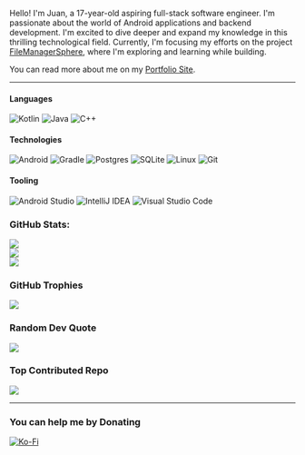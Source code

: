 Hello! I'm Juan, a 17-year-old aspiring full-stack software engineer. I'm passionate about the world of Android applications and backend development. I'm excited to dive deeper and expand my knowledge in this thrilling technological field. Currently, I'm focusing my efforts on the project [FileManagerSphere](https://github.com/Ruan625Br/FileManagerSphere), where I'm exploring and learning while building.

You can read more about me on my [Portfolio Site](https://ruan625br.github.io/).


---


#### Languages
![Kotlin](https://img.shields.io/badge/kotlin-%237F52FF.svg?style=for-the-badge&logo=kotlin&logoColor=white) ![Java](https://img.shields.io/badge/java-%23ED8B00.svg?style=for-the-badge&logo=openjdk&logoColor=white) ![C++](https://img.shields.io/badge/c++-%2300599C.svg?style=for-the-badge&logo=c%2B%2B&logoColor=white) 

#### Technologies
![Android](https://img.shields.io/badge/Android-3DDC84?style=for-the-badge&logo=android&logoColor=white) ![Gradle](https://img.shields.io/badge/Gradle-02303A.svg?style=for-the-badge&logo=Gradle&logoColor=white)  ![Postgres](https://img.shields.io/badge/postgres-%23316192.svg?style=for-the-badge&logo=postgresql&logoColor=white) ![SQLite](https://img.shields.io/badge/sqlite-%2307405e.svg?style=for-the-badge&logo=sqlite&logoColor=white)  ![Linux](https://img.shields.io/badge/Linux-FCC624?style=for-the-badge&logo=linux&logoColor=black) ![Git](https://img.shields.io/badge/git-%23F05033.svg?style=for-the-badge&logo=git&logoColor=white)

#### Tooling  
![Android Studio](https://img.shields.io/badge/Android%20Studio-3DDC84.svg?style=for-the-badge&logo=android-studio&logoColor=white) ![IntelliJ IDEA](https://img.shields.io/badge/IntelliJIDEA-000000.svg?style=for-the-badge&logo=intellij-idea&logoColor=white) ![Visual Studio Code](https://img.shields.io/badge/Visual%20Studio%20Code-0078d7.svg?style=for-the-badge&logo=visual-studio-code&logoColor=white) 


### GitHub Stats:
![](https://github-readme-stats.vercel.app/api?username=Ruan625Br&theme=merko&hide_border=false&include_all_commits=true&count_private=false)<br/>
![](https://github-readme-streak-stats.herokuapp.com/?user=Ruan625Br&theme=merko&hide_border=false)<br/>
![](https://github-readme-stats.vercel.app/api/top-langs/?username=Ruan625Br&theme=merko&hide_border=false&include_all_commits=true&count_private=false&layout=compact)

### GitHub Trophies
![](https://github-profile-trophy.vercel.app/?username=Ruan625Br&theme=radical&no-frame=false&no-bg=true&margin-w=4)

### Random Dev Quote
![](https://quotes-github-readme.vercel.app/api?type=horizontal&theme=radical)

### Top Contributed Repo
![](https://github-contributor-stats.vercel.app/api?username=Ruan625Br&limit=5&theme=dark&combine_all_yearly_contributions=true)

---

### You can help me by Donating
  [![Ko-Fi](https://img.shields.io/badge/Ko--fi-F16061?style=for-the-badge&logo=ko-fi&logoColor=white)](https://ko-fi.com/juannascimento) 
